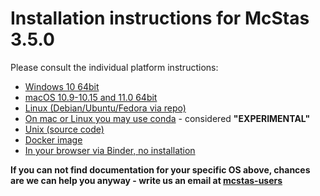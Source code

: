 # Installation instructions for McStas 3.5.0

Please consult the individual platform instructions:

* [Windows 10 64bit](Windows/README.md)
* [macOS 10.9-10.15 and 11.0 64bit](macOS/README.md)
* [Linux (Debian/Ubuntu/Fedora via repo)](Linux/README.md)
* [On mac or Linux you may use conda](conda/README.md) - considered **"EXPERIMENTAL"**
* [Unix (source code)](Linux/src/README.md)
* [Docker image](Docker/README.md)
* [In your browser via Binder, no installation](Binder/README.md)

**If you can not find documentation for your specific OS above, chances are we can help you anyway - write us an email at [mcstas-users](mailto:"mcstas-users@mcstas.org")**
